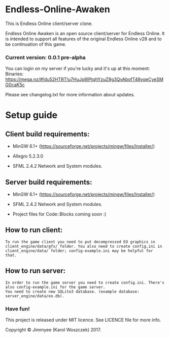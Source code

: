 # Endless-Online-Awaken
This is Endless Online client/server clone. 


Endless Online Awaken is an open source client/server for Endless Online. It is intended to support all features of the original Endless Online v28 and to be continuation of this game.


### Current version: 0.0.1 pre-alpha

You can login on my server if you're lucky and it's up at this moment:
Binaries:
https://mega.nz/#!du52HTRT!u7HuJp8IPtqhYzuZ8g3QvAbofT48yqeCyeSMG0caK5c

Please see changelog.txt for more information about updates.


# Setup guide
## Client build requirements:
* MinGW 6.1+ (https://sourceforge.net/projects/mingw/files/Installer/)

* Allegro 5.2.3.0

* SFML 2.4.2 Network and System modules.

## Server build requirements:
* MinGW 6.1+ (https://sourceforge.net/projects/mingw/files/Installer/)

* SFML 2.4.2 Network and System modules.


* Project files for Code::Blocks coming soon :)

## How to run client:
```
To run the game client you need to put decompressed EO graphics in client_engine/data/gfx/ folder. You also need to create config.ini in client_engine/data/ folder; config-example.ini may be helpful for that.
```
## How to run server:
```
In order to run the game server you need to create config.ini. There's also config-example.ini for the game server.
You need to create new SQLite3 database. (example database: server_engine/data/eo.db).
```

### Have fun!


This project is released under MIT licence. See LICENCE file for more info.

Copyright © Jimmyee (Karol Woszczek) 2017.
